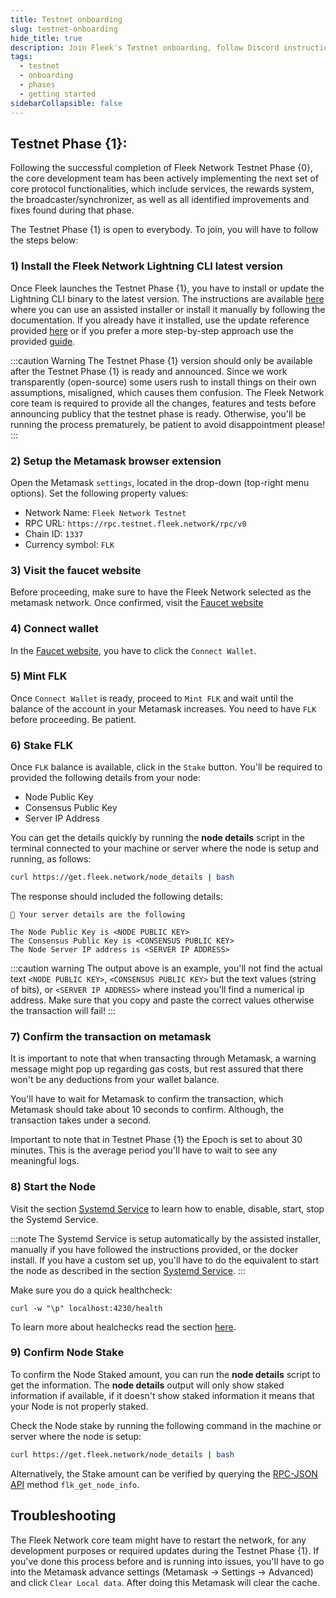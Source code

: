 ```yaml
---
title: Testnet onboarding
slug: testnet-onboarding
hide_title: true
description: Join Fleek's Testnet onboarding, follow Discord instructions to install and verify your node. Check live updates, attend community calls, and ensure node is setup correctly. 
tags:
  - testnet
  - onboarding
  - phases
  - getting started
sidebarCollapsible: false
---
```


## Testnet Phase {1}:

Following the successful completion of Fleek Network Testnet Phase {0}, the core development team has been actively implementing the next set of core protocol functionalities, which include services, the rewards system, the broadcaster/synchronizer, as well as all identified improvements and fixes found during that phase.


The Testnet Phase {1} is open to everybody. To join, you will have to follow the steps below:

### 1) Install the Fleek Network Lightning CLI latest version

Once Fleek launches the Testnet Phase {1}, you have to install or update the Lightning CLI binary to the latest version. The instructions are available [here](/docs/node/install) where you can use an assisted installer or install it manually by following the documentation. If you already have it installed, use the update reference provided [here](/references/Lightning%20CLI/update-cli-from-source-code) or if you prefer a more step-by-step approach use the provided [guide](/guides/Node%20Operators/update-lightning).

:::caution Warning
The Testnet Phase {1} version should only be available after the Testnet Phase {1} is ready and announced. Since we work transparently (open-source) some users rush to install things on their own assumptions, misaligned, which causes them confusion. The Fleek Network core team is required to provide all the changes, features and tests before announcing publicy that the testnet phase is ready. Otherwise, you'll be running the process prematurely, be patient to avoid disappointment please!
:::

### 2) Setup the Metamask browser extension

Open the Metamask `settings`, located in the drop-down (top-right menu options). Set the following property values:

- Network Name: `Fleek Network Testnet`
- RPC URL: `https://rpc.testnet.fleek.network/rpc/v0`
- Chain ID: `1337`
- Currency symbol: `FLK`

### 3) Visit the faucet website

Before proceeding, make sure to have the Fleek Network selected as the metamask network. Once confirmed, visit the [Faucet website](https://TODO:add-faucet-url)

### 4) Connect wallet

In the [Faucet website](https://TODO:add-faucet-url), you have to click the `Connect Wallet`.

### 5) Mint FLK

Once `Connect Wallet` is ready, proceed to `Mint FLK` and wait until the balance of the account in your Metamask increases. You need to have `FLK` before proceeding. Be patient.

### 6) Stake FLK

Once `FLK` balance is available, click in the `Stake` button. You'll be required to provided the following details from your node:

- Node Public Key
- Consensus Public Key
- Server IP Address

You can get the details quickly by running the **node details** script in the terminal connected to your machine or server where the node is setup and running, as follows:

```sh
curl https://get.fleek.network/node_details | bash
```

The response should included the following details:

```
🤖 Your server details are the following

The Node Public Key is <NODE PUBLIC KEY>
The Consensus Public Key is <CONSENSUS PUBLIC KEY>
The Node Server IP address is <SERVER IP ADDRESS>
```

:::caution warning
The output above is an example, you'll not find the actual text `<NODE PUBLIC KEY>`, `<CONSENSUS PUBLIC KEY>` but the text values (string of bits), or `<SERVER IP ADDRESS>` where instead you'll find a numerical ip address.
Make sure that you copy and paste the correct values otherwise the transaction will fail!
:::

### 7) Confirm the transaction on metamask

It is important to note that when transacting through Metamask, a warning message might pop up regarding gas costs, but rest assured that there won't be any deductions from your wallet balance.

You'll have to wait for Metamask to confirm the transaction, which Metamask should take about 10 seconds to confirm. Although, the transaction takes under a second.

Important to note that in Testnet Phase {1} the Epoch is set to about 30 minutes. This is the average period you'll have to wait to see any meaningful logs.

### 8) Start the Node

Visit the section [Systemd Service](/docs/node/systemd-service) to learn how to enable, disable, start, stop the Systemd Service.

:::note
The Systemd Service is setup automatically by the assisted installer, manually if you have followed the instructions provided, or the docker install. If you have a custom set up, you'll have to do the equivalent to start the node as described in the section [Systemd Service](/docs/node/systemd-service).
:::

Make sure you do a quick healthcheck:

```
curl -w "\p" localhost:4230/health
```

To learn more about healchecks read the section [here](/docs/node/health-check).

### 9) Confirm Node Stake

To confirm the Node Staked amount, you can run the **node details** script to get the information. The **node details** output will only show staked information if available, if it doesn't show staked information it means that your Node is not properly staked.

Check the Node stake by running the following command in the machine or server where the node is setup:

```sh
curl https://get.fleek.network/node_details | bash
```

Alternatively, the Stake amount can be verified by querying the [RPC-JSON API](/docs/learn/the-network/#json-rpc-interface) method `flk_get_node_info`. 

## Troubleshooting

The Fleek Network core team might have to restart the network, for any development purposes or required updates during the Testnet Phase {1}. If you've done this process before and is running into issues, you'll have to go into the Metamask advance settings (Metamask → Settings → Advanced) and click `Clear Local data`. After doing this Metamask will clear the cache.
